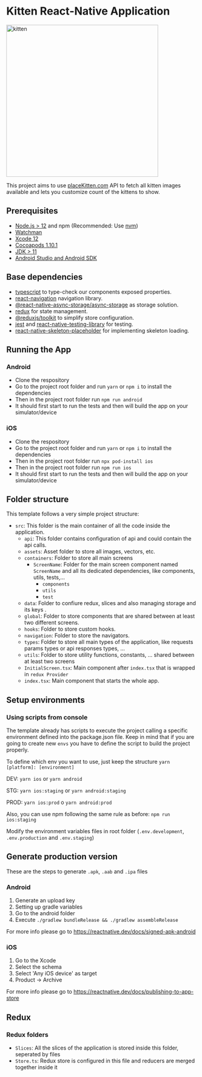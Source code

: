 # Kitten React-Native Application

<div class="width:100%;display:flex;justify-content:center;align-items:center">
  <a href="https://github.com/mshavandi/placekitten?branch=main">
     <img src="https://freepikpsd.com/file/2019/10/kitten-clipart-png-4-Transparent-Images-Free.png" alt="kitten" width="400" class="display:flex;align-self:center" />
  </a>
</div>

This project aims to use [placeKitten.com](https://placekitten.com) API to fetch all kitten images available and lets you customize count of the kittens to show.

## Prerequisites

- [Node.js > 12](https://nodejs.org) and npm (Recommended: Use [nvm](https://github.com/nvm-sh/nvm))
- [Watchman](https://facebook.github.io/watchman)
- [Xcode 12](https://developer.apple.com/xcode)
- [Cocoapods 1.10.1](https://cocoapods.org)
- [JDK > 11](https://www.oracle.com/java/technologies/javase-jdk11-downloads.html)
- [Android Studio and Android SDK](https://developer.android.com/studio)

## Base dependencies

- [typescript](https://github.com/microsoft/TypeScript) to type-check our components exposed properties.
- [react-navigation](https://reactnavigation.org/) navigation library.
- [@react-native-async-storage/async-storage](https://github.com/react-native-async-storage/async-storage) as storage solution.
- [redux](https://redux.js.org/) for state management.
- [@reduxjs/toolkit](https://github.com/reduxjs/redux-toolkit) to simplify store configuration.
- [jest](https://facebook.github.io/jest/) and [react-native-testing-library](https://callstack.github.io/react-native-testing-library/) for testing.
- [react-native-skeleton-placeholder](https://www.npmjs.com/package/react-native-skeleton-placeholder) for implementing skeleton loading.

## Running the App

### Android

- Clone the respository
- Go to the project root folder and run `yarn` or `npm i` to install the dependencies
- Then in the project root folder run `npm run android`
- It should first start to run the tests and then will build the app on your simulator/device

### iOS

- Clone the respository
- Go to the project root folder and run `yarn` or `npm i` to install the dependencies
- Then in the project root folder run `npx pod-install ios`
- Then in the project root folder run `npm run ios`
- It should first start to run the tests and then will build the app on your simulator/device

## Folder structure

This template follows a very simple project structure:

- `src`: This folder is the main container of all the code inside the application.
  - `api`: This folder contains configuration of api and could contain the api calls.
  - `assets`: Asset folder to store all images, vectors, etc.
  - `containers`: Folder to store all main screens
    - `ScreenName`: Folder for the main screen component named `ScreenName` and all its dedicated dependencies, like components, utils, tests,...
      - `components`
      - `utils`
      - `test`
  - `data`: Folder to confiure redux, slices and also managing storage and its keys .
  - `global`: Folder to store components that are shared between at least two different screens.
  - `hooks`: Folder to store custom hooks.
  - `navigation`: Folder to store the navigators.
  - `types`: Folder to store all main types of the application, like requests params types or api responses types, ...
  - `utils`: Folder to store utility functions, constants, ... shared between at least two screens
  - `InitialScreen.tsx`: Main component after `index.tsx` that is wrapped in `redux Provider`
  - `index.tsx`: Main component that starts the whole app.

## Setup environments

### Using scripts from console

The template already has scripts to execute the project calling a specific environment defined into the package.json file. Keep in mind that if you are going to create new `envs` you have to define the script to build the project properly.

To define which env you want to use, just keep the structure `yarn [platform]: [environment]`

DEV: `yarn ios` or `yarn android`

STG: `yarn ios:staging` or `yarn android:staging`

PROD: `yarn ios:prod` o `yarn android:prod`

Also, you can use npm following the same rule as before: `npm run ios:staging`

Modify the environment variables files in root folder (`.env.development`, `.env.production` and `.env.staging`)

## Generate production version

These are the steps to generate `.apk`, `.aab` and `.ipa` files

### Android

1. Generate an upload key
2. Setting up gradle variables
3. Go to the android folder
4. Execute `./gradlew bundleRelease && ./gradlew assembleRelease`

For more info please go to https://reactnative.dev/docs/signed-apk-android

### iOS

1. Go to the Xcode
2. Select the schema
3. Select 'Any iOS device' as target
4. Product -> Archive

For more info please go to https://reactnative.dev/docs/publishing-to-app-store

## Redux

### Redux folders

- `Slices`: All the slices of the application is stored inside this folder, seperated by files
- `Store.ts`: Redux store is configured in this file and reducers are merged together inside it
